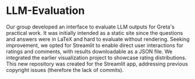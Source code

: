 # LLM-Evaluation
Our group developed an interface to evaluate LLM outputs for Greta's practical work.
It was initially intended as a static site since the questions and answers were in LaTeX and hard to evaluate without rendering.
Seeking improvement, we opted for Streamlit to enable direct user interactions for ratings and comments, with results downloadable as a JSON file. We integrated the earlier visualization project to showcase rating distributions. This new repository was created for the Streamlit app, addressing previous copyright issues (therefore the lack of commits).
